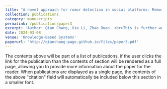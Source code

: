```yaml
---
title: "A novel approach for rumor detection in social platforms: Memory-augmented transformer with graph convolutional networks"
collection: publications
category: manuscripts
permalink: /publication/paper3
excerpt: 'Author: Qian Chang, Xia Li, Zhao Duan. <br>This is further work for GANM.'
date: 2024-03-08
venue: 'Knowledge-Based Systems'
paperurl: 'http://qianchang-page.github.io/files/paper3.pdf'
---
```


The contents above will be part of a list of publications, if the user clicks the link for the publication than the contents of section will be rendered as a full page, allowing you to provide more information about the paper for the reader. When publications are displayed as a single page, the contents of the above "citation" field will automatically be included below this section in a smaller font.
